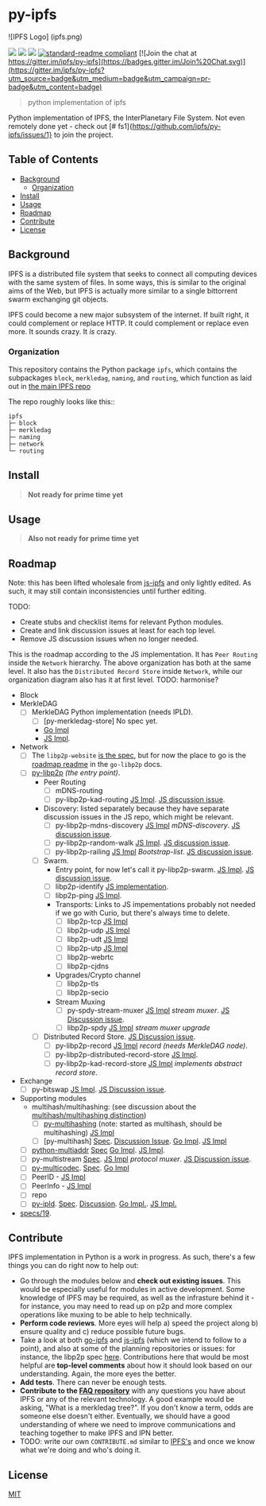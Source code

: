 # py-ipfs

![IPFS Logo] (ipfs.png)

[![](https://img.shields.io/badge/made%20by-Protocol%20Labs-blue.svg?style=flat-square)](http://ipn.io)
[![](https://img.shields.io/badge/project-IPFS-blue.svg?style=flat-square)](http://ipfs.io/)
[![](https://img.shields.io/badge/freenode-%23ipfs-blue.svg?style=flat-square)](http://webchat.freenode.net/?channels=%23ipfs)
[![standard-readme compliant](https://img.shields.io/badge/standard--readme-OK-green.svg?style=flat-square)](https://github.com/RichardLitt/standard-readme)
[![Join the chat at https://gitter.im/ipfs/py-ipfs](https://badges.gitter.im/Join%20Chat.svg)](https://gitter.im/ipfs/py-ipfs?utm_source=badge&utm_medium=badge&utm_campaign=pr-badge&utm_content=badge)

> python implementation of ipfs

Python implementation of IPFS, the InterPlanetary File System. Not even
remotely done yet - check out [# fs1]{https://github.com/ipfs/py-ipfs/issues/1} to join the project.

## Table of Contents

- [Background](#background)
  - [Organization](#organization)
- [Install](#install)
- [Usage](#usage)
- [Roadmap](#roadmap)
- [Contribute](#contribute)
- [License](#license)

## Background

IPFS is a distributed file system that seeks to connect all computing devices
with the same system of files. In some ways, this is similar to the original
aims of the Web, but IPFS is actually more similar to a single bittorrent swarm
exchanging git objects.

IPFS could become a new major subsystem of the internet. If built right, it
could complement or replace HTTP. It could complement or replace even more. It
sounds crazy. It *is* crazy.

### Organization

This repository contains the Python package `ipfs`, which contains the
subpackages `block`, `merkledag`, `naming`, and `routing`, which function as
laid out in [the main IPFS repo](http://github.com/ipfs/ipfs)

The repo roughly looks like this::
    
    ipfs
    ├─ block
    ├─ merkledag
    ├─ naming
    ├─ network
    └─ routing

## Install

> **Not ready for prime time yet**

## Usage

> **Also not ready for prime time yet**

## Roadmap

Note: this has been lifted wholesale from [js-ipfs](https://github.com/ipfs/js-ipfs) and only lightly edited. As such, it may still contain inconsistencies until further editing.

TODO:

- Create stubs and checklist items for relevant Python modules.
- Create and link discussion issues at least for each top level.
- Remove JS discussion issues when no longer needed.

This is the roadmap according to the JS implementation. It has `Peer Routing` inside the `Network` hierarchy. The above organization has both at the same level. It also has the `Distributed Record Store` inside `Network`, while our organization diagram also has it at first level. TODO: harmonise? 

- Block
- MerkleDAG
    - [ ] MerkleDAG Python implementation (needs IPLD).
        - [ ] [py-merkledag-store] No spec yet. 
        - [Go Impl](https://github.com/ipfs/go-ipfs/blob/master/merkledag/merkledag.go)
        - [JS Impl](https://github.com/diasdavid/js-merkledag-store).
- Network
    - [ ] The `libp2p-website` [is the spec](https://github.com/diasdavid/libp2p-website), but for now the place to go is the [roadmap readme](https://github.com/diasdavid/go-libp2p/blob/docs/roadmap/README.md) in the `go-libp2p` docs.
    - [ ] [py-libp2p](https://github.com/ipfs/py-ipfs/py-libp2p) _(the entry point)_.
        - Peer Routing
            - [ ] mDNS-routing
            - [ ] py-libp2p-kad-routing [JS Impl](https://github.com/diasdavid/js-libp2p-kad-routing). [JS discussion issue](https://github.com/ipfs/js-ipfs/issues/18).
        - Discovery: listed separately because they have separate discussion issues in the JS repo, which might be relevant.
            - [ ] py-libp2p-mdns-discovery [JS Impl](https://github.com/diasdavid/js-libp2p-mdns-discovery) _mDNS-discovery_. [JS discussion issue](https://github.com/ipfs/js-ipfs/issues/19).
            - [ ] py-libp2p-random-walk [JS Impl](https://github.com/diasdavid/js-libp2p-random-walk). [JS discussion issue](https://github.com/ipfs/js-ipfs/issues/20).
            - [ ] py-libp2p-railing [JS Impl](https://github.com/diasdavid/js-libp2p-railing) _Bootstrap-list_. [JS discussion issue](https://github.com/ipfs/js-ipfs/issues/21).
        - [ ] Swarm.
            - Entry point, for now let's call it py-libp2p-swarm. [JS Impl](https://github.com/diasdavid/js-libp2p-swarm). [JS discussion issue](https://github.com/ipfs/js-ipfs/issues/22).
            - [ ] libp2p-identify [JS implementation](https://github.com/diasdavid/js-libp2p-swarm/tree/master/src/identify).
            - [ ] libp2p-ping [JS Impl](https://github.com/diasdavid/js-ipfs-ping).
            - Transports: Links to JS impementations probably not needed if we go with Curio, but there's always time to delete.
                - [ ] libp2p-tcp [JS Impl](https://github.com/diasdavid/js-libp2p-tcp)
                - [ ] libp2p-udp [JS Impl](https://github.com/diasdavid/js-libp2p-udp)
                - [ ] libp2p-udt [JS Impl](https://github.com/diasdavid/js-libp2p-udt)
                - [ ] libp2p-utp [JS Impl](https://github.com/diasdavid/js-libp2p-utp)
                - [ ] libp2p-webrtc
                - [ ] libp2p-cjdns
            - Upgrades/Crypto channel
                - [ ] libp2p-tls
                - [ ] libp2p-secio
            - Stream Muxing
                - [ ] py-spdy-stream-muxer [JS Impl](https://github.com/diasdavid/js-spdy-stream-muxer) _stream muxer_. [JS Discussion issue](https://github.com/ipfs/js-ipfs/issues/23).
                - [ ] libp2p-spdy [JS Impl](https://github.com/diasdavid/js-libp2p-spdy/blob/master/src/index.js) _stream muxer upgrade_
        - [ ] Distributed Record Store. [JS Discussion issue](https://github.com/ipfs/js-ipfs/issues/25).
            - [ ] py-libp2p-record [JS Impl](https://github.com/diasdavid/js-libp2p-record) _record (needs MerkleDAG node)_.
            - [ ] py-libp2p-distributed-record-store [JS Impl](https://github.com/diasdavid/js-libp2p-distributed-record-store).
            - [ ] py-libp2p-kad-record-store [JS Impl](https://github.com/diasdavid/js-libp2p-kad-record-store) _implements abstract record store_.
- Exchange
    - [ ] py-bitswap [JS Impl](https://github.com/diasdavid/js-bitswap). [JS Discussion issue](https://github.com/ipfs/js-ipfs/issues/17).
- Supporting modules
    - multihash/multihashing: (see discussion about the [multihash/multihashing distinction](https://github.com/ipfs/py-ipfs/issues/23#issuecomment-158345821))
        - [ ] [py-multihashing](https://github.com/JulienPalard/multihash) (note: started as multihash, should be multihashing) [JS Impl](https://github.com/jbenet/js-multihashing) 
        - [ ] [py-multihash] [Spec](https://github.com/jbenet/multihash). [Discussion Issue](https://github.com/ipfs/py-ipfs/issues/13). [Go Impl](https://github.com/jbenet/go-multihash). [JS Impl](https://github.com/jbenet/js-multihash)
    - [ ] [python-multiaddr](https://github.com/amstocker/python-multiaddr) [Spec](https://github.com/jbenet/multiaddr) [Go Impl](https://github.com/jbenet/go-multiaddr). [JS Impl](https://github.com/jbenet/js-multiaddr).
    - [ ] py-multistream [Spec](https://github.com/jbenet/multistream). [JS Impl](https://github.com/diasdavid/js-multistream) _protocol muxer_. [JS Discussion issue](https://github.com/ipfs/js-ipfs/issues/24).
    - [ ] [py-multicodec](https://github.com/fredthomsen/py-multicodec). [Spec](https://github.com/jbenet/multicodec). [Go Impl](https://github.com/jbenet/go-multicodec)
    - [ ] PeerID - [JS Impl](https://github.com/diasdavid/js-peer-id)
    - [ ] PeerInfo - [JS Impl](https://github.com/diasdavid/js-peer-info)
    - [ ] repo
    - [ ] [py-ipld](https://github.com/bigchaindb/py-ipld). [Spec](https://github.com/ipfs/specs/pull/37). [Discussion](https://github.com/ipfs/go-ipld/issues/8). [Go Impl.](https://github.com/ipfs/go-ipld). [JS Impl.](https://github.com/diasdavid/js-ipld)
- [specs/19](https://github.com/ipfs/specs/pull/19).


## Contribute

IPFS implementation in Python is a work in progress. As such, there's a few things you can do right now to help out:

  * Go through the modules below and **check out existing issues**. This would be especially useful for modules in active development. Some knowledge of IPFS may be required, as well as the infrasture behind it - for instance, you may need to read up on p2p and more complex operations like muxing to be able to help technically.
  * **Perform code reviews**. More eyes will help a) speed the project along b) ensure quality and c) reduce possible future bugs.
  * Take a look at both [go-ipfs](https://github.com/ipfs/go-ipfs) and [js-ipfs](https://github.com/ipfs/js-ipfs) (which we intend to follow to a point), and also at some of the planning repositories or issues: for instance, the libp2p spec [here](https://github.com/ipfs/specs/pull/19). Contributions here that would be most helpful are **top-level comments** about how it should look based on our understanding. Again, the more eyes the better.
  * **Add tests**. There can never be enough tests.
  * **Contribute to the [FAQ repository](https://github.com/ipfs/faq/issues)** with any questions you have about IPFS or any of the relevant technology. A good example would be asking, "What is a merkledag tree?". If you don't know a term, odds are someone else doesn't either. Eventually, we should have a good understanding of where we need to improve communications and teaching together to make IPFS and IPN better.
  * TODO: write our own `CONTRIBUTE.md` similar to [IPFS's](https://github.com/ipfs/ipfs/blob/master/CONTRIBUTE.md) and once we know what we're doing and who's doing it. 

## License

[MIT](LICENSE)
